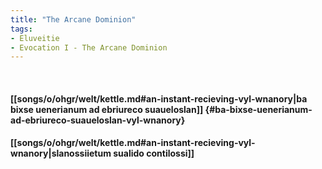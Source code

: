 ```yaml
---
title: "The Arcane Dominion"
tags:
- Eluveitie
- Evocation I - The Arcane Dominion
---
```

&nbsp;
#### [[songs/o/ohgr/welt/kettle.md#an-instant-recieving-vyl-wnanory|ba bixse uenerianum ad ebriureco suaueloslan]] {#ba-bixse-uenerianum-ad-ebriureco-suaueloslan-vyl-wnanory}
#### [[songs/o/ohgr/welt/kettle.md#an-instant-recieving-vyl-wnanory|slanossiietum sualido contilossi]]
